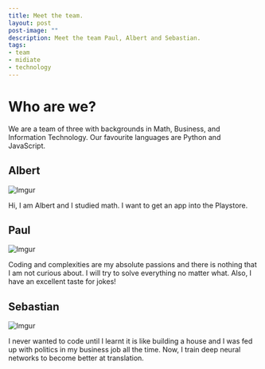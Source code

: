 ```yaml
---
title: Meet the team.
layout: post
post-image: ""
description: Meet the team Paul, Albert and Sebastian.
tags:
- team
- midiate
- technology
---
```


# Who are we?

We are a team of three with backgrounds in Math, Business, and Information Technology. Our favourite languages are Python and JavaScript.

## Albert

![Imgur](https://i.imgur.com/0ZHQsu9m.jpg)

Hi, I am Albert and I studied math. I want to get an app into the Playstore.

## Paul

![Imgur](https://i.imgur.com/mSEL5Bfm.jpg)

Coding and complexities are my absolute passions and there is nothing that I am not curious about. I will try to solve everything no matter what. Also, I have an excellent taste for jokes!


## Sebastian

![Imgur](https://i.imgur.com/Q7QJ0m6m.jpg)

I never wanted to code until I learnt it is like building a house and I was fed up with politics in my business job all the time. Now, I train deep neural networks to become better at translation.
